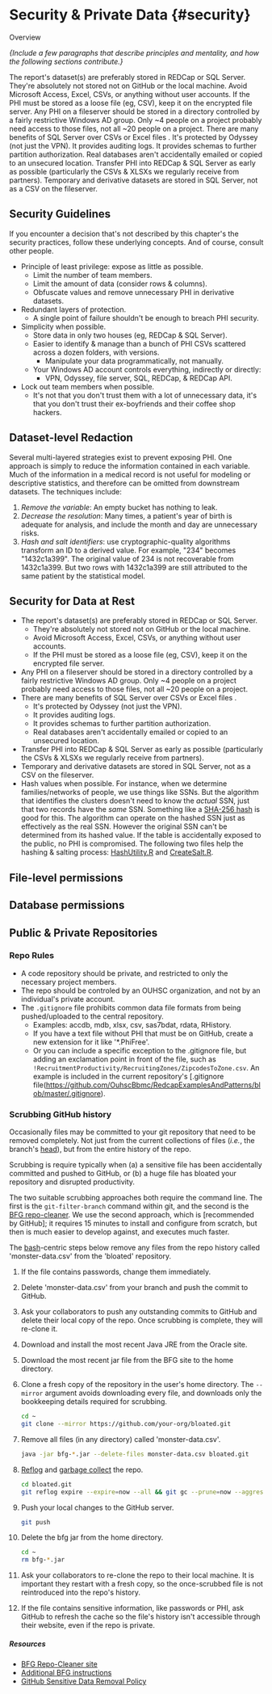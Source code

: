 Security & Private Data {#security}
====================================

Overview

*{Include a few paragraphs that describe principles and mentality, and how the following sections contribute.}*


The report's dataset(s) are preferably stored in REDCap or SQL Server.
They're absolutely not stored not on GitHub or the local machine.
Avoid Microsoft Access, Excel, CSVs, or anything without user accounts.
If the PHI must be stored as a loose file (eg, CSV), keep it on the encrypted file server.
Any PHI on a fileserver should be stored in a directory controlled by a fairly restrictive Windows AD group. Only ~4 people on a project probably need access to those files, not all ~20 people on a project.
There are many benefits of SQL Server over CSVs or Excel files .
It's protected by Odyssey (not just the VPN).
It provides auditing logs.
It provides schemas to further partition authorization.
Real databases aren't accidentally emailed or copied to an unsecured location.
Transfer PHI into REDCap & SQL Server as early as possible (particularly the CSVs & XLSXs we regularly receive from partners).
Temporary and derivative datasets are stored in SQL Server, not as a CSV on the fileserver.

Security Guidelines
------------------------------------

If you encounter a decision that's not described by this chapter's the security practices, follow these underlying concepts.  And of course, consult other people.

* Principle of least privilege: expose as little as possible.
  * Limit the number of team members.
  * Limit the amount of data (consider rows & columns).
  * Obfuscate values and remove unnecessary PHI in derivative datasets.
* Redundant layers of protection.
  * A single point of failure shouldn't be enough to breach PHI security.
* Simplicity when possible.
  * Store data in only two houses (eg, REDCap & SQL Server).
  * Easier to identify & manage than a bunch of PHI CSVs scattered across a dozen folders, with versions.
    * Manipulate your data programmatically, not manually.
  * Your Windows AD account controls everything, indirectly or directly:
    * VPN, Odyssey, file server, SQL, REDCap, & REDCap API.
* Lock out team members when possible.
  * It's not that you don't trust them with a lot of unnecessary data, it's that you don't trust their ex-boyfriends and their coffee shop hackers.


Dataset-level Redaction
------------------------------------

Several multi-layered strategies exist to prevent exposing PHI.  One approach is simply to reduce the information contained in each variable.  Much of the information in a medical record is not useful for modeling or descriptive statistics, and therefore can be omitted from downstream datasets.  The techniques include:

1. *Remove the variable*: An empty bucket has nothing to leak.
1. *Decrease the resolution*: Many times, a patient's year of birth is adequate for analysis, and include the month and day are unnecessary risks.
1. *Hash and salt identifiers*: use cryptographic-quality algorithms transform an ID to a derived value.  For example, "234" becomes "1432c1a399".  The original value of 234 is not recoverable from 1432c1a399.  But two rows with 1432c1a399 are still attributed to the same patient by the statistical model.

Security for Data at Rest
------------------------------------

* The report's dataset(s) are preferably stored in REDCap or SQL Server.
  * They're absolutely not stored not on GitHub or the local machine.
  * Avoid Microsoft Access, Excel, CSVs, or anything without user accounts.
  * If the PHI must be stored as a loose file (eg, CSV), keep it on the encrypted file server.
* Any PHI on a fileserver should be stored in a directory controlled by a fairly restrictive Windows AD group.  Only ~4 people on a project probably need access to those files, not all ~20 people on a project.
* There are many benefits of SQL Server over CSVs or Excel files .
  * It's protected by Odyssey (not just the VPN).
  * It provides auditing logs.
  * It provides schemas to further partition authorization.
  * Real databases aren't accidentally emailed or copied to an unsecured location.
* Transfer PHI into REDCap & SQL Server as early as possible (particularly the CSVs & XLSXs we regularly receive from partners).
* Temporary and derivative datasets are stored in SQL Server, not as a CSV on the fileserver.
* Hash values when possible.  For instance, when we determine families/networks of people, we use things like SSNs.  But the algorithm that identifies the clusters doesn't need to know the *actual* SSN, just that two records have the *same* SSN.  Something like a [SHA-256 hash](http://en.wikipedia.org/wiki/SHA-2) is good for this.  The algorithm can operate on the hashed SSN just as effectively as the real SSN. However the original SSN can't be determined from its hashed value.  If the table is accidentally exposed to the public, no PHI is compromised. The following two files help the hashing & salting process: [HashUtility.R](https://github.com/OuhscBbmc/RedcapExamplesAndPatterns/blob/master/CodeUtilities/HashUtility.R) and [CreateSalt.R](https://github.com/OuhscBbmc/RedcapExample/blob/master/CodeUtilities/CreateSalt.R).

File-level permissions
------------------------------------

Database permissions
------------------------------------

Public & Private Repositories
------------------------------------

### Repo Rules

* A code repository should be private, and restricted to only the necessary project members.
* The repo should be controled by an OUHSC organization, and not by an individual's private account.
* The `.gitignore` file prohibits common data file formats from being pushed/uploaded to the central repository.
  * Examples: accdb, mdb, xlsx, csv, sas7bdat, rdata, RHistory.
  * If you have a text file without PHI that must be on GitHub, create a new extension for it like '*.PhiFree'.
  * Or you can include a specific exception to the .gitignore file, but adding an exclamation point in front of the file, such as `!RecruitmentProductivity/RecruitingZones/ZipcodesToZone.csv`.  An example is included in the current repository's [.gitignore file(https://github.com/OuhscBbmc/RedcapExamplesAndPatterns/blob/master/.gitignore).

### Scrubbing GitHub history

Occasionally files may be committed to your git repository that need to be removed completely.  Not just from the current collections of files (*i.e.*, the branch's [head](https://git-scm.com/docs/gitglossary#gitglossary-aiddefHEADaHEAD)), but from the entire history of the repo.

Scrubbing is require typically when (a) a sensitive file has been accidentally committed and pushed to GitHub, or (b) a huge file has bloated your repository and disrupted productivity.

The two suitable scrubbing approaches both require the command line.  The first is the `git-filter-branch` command within git, and the second is the [BFG repo-cleaner](https://rtyley.github.io/bfg-repo-cleaner/).  We use the second approach, which is [recommended by GitHub]; it requires 15 minutes to install and configure from scratch, but then is much easier to develop against, and executes much faster.

The [bash](https://www.gnu.org/software/bash/)-centric steps below remove any file*s* from the repo history called 'monster-data.csv' from the 'bloated' repository.

1. If the file contains passwords, change them immediately.
1. Delete 'monster-data.csv' from your branch and push the commit to GitHub.
1. Ask your collaborators to push any outstanding commits to GitHub and delete their local copy of the repo.  Once scrubbing is complete, they will re-clone it.
1. Download and install the most recent Java JRE from the Oracle site.
1. Download the most recent jar file from the BFG site to the home directory.
1. Clone a fresh copy of the repository in the user's home directory.  The `--mirror` argument avoids downloading every file, and downloads only the bookkeeping details required for scrubbing.

    ```bash
    cd ~
    git clone --mirror https://github.com/your-org/bloated.git
    ```

1. Remove all files (in any directory) called 'monster-data.csv'.

    ```bash
    java -jar bfg-*.jar --delete-files monster-data.csv bloated.git
    ```

1. [Reflog](https://git-scm.com/docs/git-reflog) and [garbage collect](https://git-scm.com/docs/git-gc) the repo.

    ```bash
    cd bloated.git
    git reflog expire --expire=now --all && git gc --prune=now --aggressive
    ```

1. Push your local changes to the GitHub server.

    ```bash
    git push
    ```

1. Delete the bfg jar from the home directory.

    ```bash
    cd ~
    rm bfg-*.jar
    ```

1. Ask your collaborators to re-clone the repo to their local machine.  It is important they restart with a fresh copy, so the once-scrubbed file is not reintroduced into the repo's history.

1. If the file contains sensitive information, like passwords or PHI, ask GitHub to refresh the cache so the file's history isn't accessible through their website, even if the repo is private.

##### Resources

* [BFG Repo-Cleaner site](https://rtyley.github.io/bfg-repo-cleaner/)
* [Additional BFG instructions](https://github.com/IBM/BluePic/wiki/Using-BFG-Repo-Cleaner-tool-to-remove-sensitive-files-from-your-git-repo)
* [GitHub Sensitive Data Removal Policy](https://help.github.com/articles/github-sensitive-data-removal-policy/)
